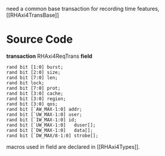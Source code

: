 need a common base transaction for recording time features, [[RHAxi4TransBase]]
# Source Code
**transaction** RHAxi4ReqTrans
**field**
```
rand bit [1:0] burst;
rand bit [2:0] size;
rand bit [7:0] len;
rand bit lock;
rand bit [7:0] prot;
rand bit [3:0] cache;
rand bit [3:0] region;
rand bit [3:0] qos;
rand bit [`AW_MAX-1:0] addr;
rand bit [`UW_MAX-1:0] user;
rand bit [`IW_MAX-1:0] id;
rand bit [`UW_MAX-1:0]   duser[];
rand bit [`DW_MAX-1:0]   data[];
rand bit [`DW_MAX/8-1:0] strobe[];

```
macros used in field are declared in [[RHAxi4Types]].

